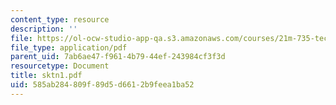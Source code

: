 ```yaml
---
content_type: resource
description: ''
file: https://ol-ocw-studio-app-qa.s3.amazonaws.com/courses/21m-735-technical-design-scenery-mechanisms-and-special-effects-spring-2004/585ab284809f89d5d6612b9feea1ba52_sktn1.pdf
file_type: application/pdf
parent_uid: 7ab6ae47-f961-4b79-44ef-243984cf3f3d
resourcetype: Document
title: sktn1.pdf
uid: 585ab284-809f-89d5-d661-2b9feea1ba52
---
```

